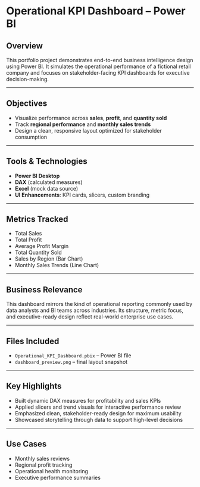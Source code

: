 # Operational KPI Dashboard – Power BI

## Overview  
This portfolio project demonstrates end-to-end business intelligence design using Power BI. It simulates the operational performance of a fictional retail company and focuses on stakeholder-facing KPI dashboards for executive decision-making.

---

## Objectives  
- Visualize performance across **sales**, **profit**, and **quantity sold**  
- Track **regional performance** and **monthly sales trends**  
- Design a clean, responsive layout optimized for stakeholder consumption  

---

## Tools & Technologies  
- **Power BI Desktop**  
- **DAX** (calculated measures)  
- **Excel** (mock data source)  
- **UI Enhancements**: KPI cards, slicers, custom branding  

---

## Metrics Tracked  
- Total Sales  
- Total Profit  
- Average Profit Margin  
- Total Quantity Sold  
- Sales by Region (Bar Chart)  
- Monthly Sales Trends (Line Chart)

---

## Business Relevance  
This dashboard mirrors the kind of operational reporting commonly used by data analysts and BI teams across industries. Its structure, metric focus, and executive-ready design reflect real-world enterprise use cases.

---

## Files Included  
- `Operational_KPI_Dashboard.pbix` – Power BI file  
- `dashboard_preview.png` – final layout snapshot  

---

## Key Highlights  
- Built dynamic DAX measures for profitability and sales KPIs  
- Applied slicers and trend visuals for interactive performance review  
- Emphasized clean, stakeholder-ready design for maximum usability  
- Showcased storytelling through data to support high-level decisions  

---

## Use Cases  
- Monthly sales reviews  
- Regional profit tracking  
- Operational health monitoring  
- Executive performance summaries  
